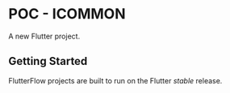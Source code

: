 # POC - ICOMMON

A new Flutter project.

## Getting Started

FlutterFlow projects are built to run on the Flutter _stable_ release.
